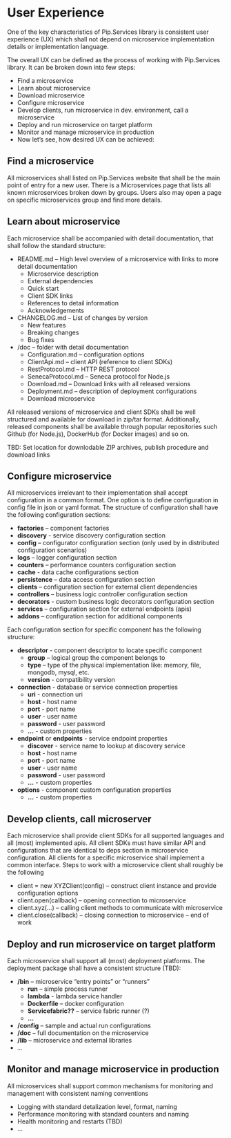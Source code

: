 # User Experience

One of the key characteristics of Pip.Services library is consistent user experience (UX) which shall not depend 
on microservice implementation details or implementation language.

The overall UX can be defined as the process of working with Pip.Services library. It can be broken down into few steps:

- Find a microservice
- Learn about microservice
- Download microservice
- Configure microservice
- Develop clients, run microservice in dev. environment, call a microservice
- Deploy and run microservice on target platform
- Monitor and manage microservice in production
- Now let’s see, how desired UX can be achieved:

## Find a microservice

All microservices shall listed on Pip.Services website that shall be the main point of entry for a new user. 
There is a Microservices page that lists all known microservices broken down by groups. Users also may open a page 
on specific microservices group and find more details.

## Learn about microservice

Each microservice shall be accompanied with detail documentation, that shall follow the standard structure:

- README.md – High level overview of a microservice with links to more detail documentation
  - Microservice description
  - External dependencies
  - Quick start
  - Client SDK links
  - References to detail information
  - Acknowledgements
- CHANGELOG.md – List of changes by version
  - New features
  - Breaking changes
  - Bug fixes
- /doc – folder with detail documentation
  - Configuration.md – configuration options
  - ClientApi.md – client API (reference to client SDKs)
  - RestProtocol.md – HTTP REST protocol
  - SenecaProtocol.md – Seneca protocol for Node.js
  - Download.md – Download links with all released versions
  - Deployment.md – description of deployment configurations
  - Download microservice

All released versions of microservice and client SDKs shall be well structured and available for download in zip/tar format. 
Additionally, released components shall be available through popular repositories such Github (for Node.js), 
DockerHub (for Docker images) and so on.

TBD: Set location for downlodable ZIP archives, publish procedure and download links

## Configure microservice

All microservices irrelevant to their implementation shall accept configuration in a common format. 
One option is to define configuration in config file in json or yaml format. The structure of configuration shall have 
the following configuration sections:

- **factories** – component factories
- **discovery** - service discovery configuration section
- **config** – configurator configuration section (only used by in distributed configuration scenarios)
- **logs** – logger configuration section
- **counters** – performance counters configuration section
- **cache** - data cache configurations section
- **persistence** – data access configuration section
- **clients** – configuration section for external client dependencies
- **controllers** – business logic controller configuration section
- **decorators** - custom business logic decorators configuration section
- **services** – configuration section for external endpoints (apis)
- **addons** – configuration section for additional components

Each configuration section for specific component has the following structure:

- **descriptor** - component descriptor to locate specific component
  - **group** – logical group the component belongs to
  - **type** – type of the physical implementation like: memory, file, mongodb, mysql, etc.
  - **version** - compatibility version
- **connection** - database or service connection properties
  - **uri** - connection uri
  - **host** - host name
  - **port** - port name
  - **user** - user name
  - **password** - user password
  - **...** - custom properties
- **endpoint** or **endpoints** - service endpoint properties
  - **discover** - service name to lookup at discovery service
  - **host** - host name
  - **port** - port name
  - **user** - user name
  - **password** - user password
  - **...** - custom properties
- **options** - component custom configuration properties
  - **...** - custom properties  

## Develop clients, call microserver

Each microservice shall provide client SDKs for all supported languages and all (most) implemented apis. 
All client SDKs must have similar API and configurations that are identical to deps section in microservice configuration. 
All clients for a specific microservice shall implement a common interface. Steps to work with a microservice client shall 
roughly be the following

- client = new XYZClient(config) – construct client instance and provide configuration options
- client.open(callback) – opening connection to microservice
- client.xyz(…) – calling client methods to communicate with microservice
- client.close(callback) – closing connection to microservice – end of work

## Deploy and run microservice on target platform

Each microservice shall support all (most) deployment platforms. The deployment package shall have a consistent structure (TBD):

- **/bin** – microservice “entry points” or “runners”
  - **run** – simple process runner
  - **lambda** - lambda service handler
  - **Dockerfile** – docker configuration
  - **Servicefabric??** – service fabric runner (?)
  - **...**
- **/config** – sample and actual run configurations
- **/doc** – full documentation on the microservice
- **/lib** – microservice and external libraries
- *...* 

## Monitor and manage microservice in production

All microservices shall support common mechanisms for monitoring and management with consistent naming conventions

- Logging with standard detalization level, format, naming
- Performance monitoring with standard counters and naming
- Health monitoring and restarts (TBD)
- ...
